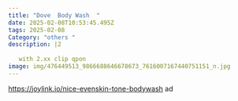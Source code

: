 ```yaml
---
title: "Dove  Body Wash  "
date: 2025-02-08T10:53:45.495Z
tags: 2025-02-08
Category: "others "
description: |2
   
   with 2.xx clip qpon  
image: img/476449513_9866688646678673_7616007167440751151_n.jpg
---
```

https://joylink.io/nice-evenskin-tone-bodywash  ad